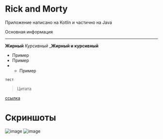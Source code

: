 # Rick and Morty
Приложение написано на Kotlin и частично на Java

Основная информация

***
__Жирный__
_Курсивный_
___Жирный и курсивный__
* Пример
* Пример
* * Пример
```
тест
```
>Цитата

[ссылка](vk.com)
# Скриншоты
![image](https://github.com/Grifalionys/RickandMorty/assets/112081615/9074499f-b01b-4a69-94d1-a923421c18d7)  ![image](https://github.com/Grifalionys/RickandMorty/assets/112081615/30e50df6-92b4-45b8-a797-35dc4cd3d5c6)

